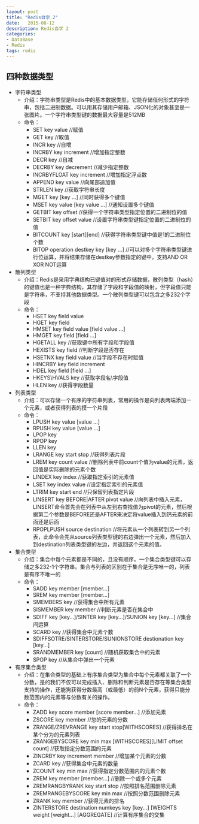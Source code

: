 ```yaml
---
layout: post
title: "Redis自学 2"
date:   2015-08-12
description: Redis自学 2
categories:
- DataBase
- Redis
tags: redis
---
```


## 四种数据类型
* 字符串类型
	* 介绍：字符串类型是Redis中的基本数据类型，它能存储任何形式的字符串，包括二进制数据。可以用其存储用户邮箱、JSON化的对象甚至是一张图片。一个字符串类型键的数据最大容量是512MB
	* 命令：
		* SET key value		//赋值
		* GET key				//取值
		* INCR key			//自增
		* INCRBY key increment	//增加指定整数
		* DECR key			//自减
		* DECRBY key decrement	//减少指定整数
		* INCRBYFLOAT key increment	//增加指定浮点数
		* APPEND key value		//向尾部追加值
		* STRLEN key				//获取字符串长度
		* MGET	key [key ...]	//同时获得多个键值
		* MSET key value [key value ...] //通知设置多个键值
		* GETBIT key offset	//获得一个字符串类型指定位置的二进制位的值
		* SETBIT key offset value //设置字符串类型键指定位置的二进制位的值
		* BITCOUNT key [start][end] //获得字符串类型键中值是1的二进制位个数
		* BITOP operation destkey key [key ...] //可以对多个字符串类型键进行位运算，并将结果存储在destkey参数指定的键中。支持AND OR XOR NOT运算
* 散列类型
	* 介绍：Redis是采用字典结构已键值对的形式存储数据，散列类型（hash）的键值也是一种字典结构，其存储了字段和字段值的映射，但字段值只能是字符串，不支持其他数据类型。一个散列类型键可以包含之多232个字段
	* 命令：
		* HSET key field value
		* HGET key field
		* HMSET key field value [field value ...]
		* HMGET key field [field ...]
		* HGETALL key //获取键中所有字段和字段值
		* HEXISTS key field //判断字段是否存在
		* HSETNX key field value //当字段不存在时赋值
		* HINCRBY key field increment
		* HDEL key field [field ...]
		* HKEYS\HVALS key //获取字段名\字段值
		* HLEN key //获得字段数量
* 列表类型
	* 介绍：可以存储一个有序的字符串列表，常用的操作是向列表两端添加一个元素，或者获得列表的摸一个片段
	* 命令：
		* LPUSH key value [value ...]
		* RPUSH key value [value ...]
		* LPOP key
		* RPOP key
		* LLEN key
		* LRANGE key start stop //获得列表片段
		* LREM key count value //删除列表中前count个值为value的元素，返回值是实际删除的元素个数
		* LINDEX key index //获取指定索引的元素值
		* LSET key index value //设定指定索引的元素值
		* LTRIM key start end //只保留列表指定片段
		* LINSERT key BEFORE|AFTER pivot value //向列表中插入元素，LINSERT命令首先会在列表中从左到右查找值为pivot的元素，然后根据第二个参数是BEFORE还是AFTER来决定将value插入到钙元素的前面还是后面
		* RPOPLPUSH source destination //将元素从一个列表转到另一个列表，此命令会先从source列表类型键的右边弹出一个元素，然后加入到destination列表类型键的左边，并返回这个元素的值。
* 集合类型
	* 介绍：集合中每个元素都是不同的，且没有顺序。一个集合类型键可以存储之多232-1个字符串。集合与列表的区别在于集合是无序唯一的，列表是有序不唯一的
	* 命令：
		* SADD key member [member...]
		* SREM key member [member...]
		* SMEMBERS key //获得集合中所有元素
		* SISMEMBER key member //判断元素是否在集合中
		* SDIFF key [key...]/SINTER key [key...]/SUNION key [key...] //集合间运算
		* SCARD key //获得集合中元素个数
		* SDIFFSOTRE/SINTERSTORE/SUNIONSTORE destionation key [key...]
		* SRANDMEMBER key [count] //随机获取集合中的元素
		* SPOP key //从集合中弹出一个元素
* 有序集合类型
	* 介绍：在集合类型的基础上有序集合类型为集合中每个元素都关联了一个分数，是的我们不仅可以完成插入、删除和判断元素是否存在等集合类型支持的操作，还能狗获得分数最高（或最低）的前N个元素，获得只能分数范围内的元素等与分数有关的操作。
	* 命令：
		* ZADD key score member [score member...] //添加元素
		* ZSCORE key member //忽的元素的分数
		* ZRANGE/ZREVRANGE key start stop[WITHSCORES] //获得排名在某个分为的元素列表
		* ZRANGEBYSCORE key min max [WITHSCORES][LIMIT offset count]	//获取指定分数范围的元素
		* ZINCRBY key increment member //增加某个元素的分数
		* ZCARD key //获得集合中元素的数量
		* ZCOUNT key min max //获得指定分数范围内的元素个数
		* ZREM key member [member...] //删除一个或多个元素
		* ZREMRANGBYRANK key start stop //按照排名范围删除元素
		* ZREMRANGEBYSCORE key min max //按照分数范围删除元素
		* ZRANK key member //获得元素的排名
		* ZINTERSTORE destination numkeys key [key...] [WEIGHTS weight [weight...] [AGGREGATE] //计算有序集合的交集